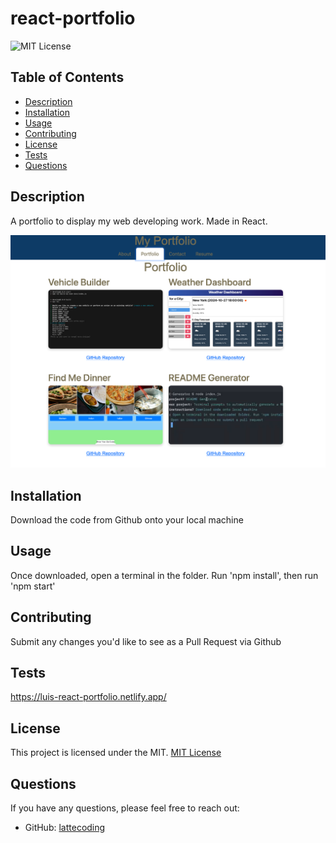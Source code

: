 # react-portfolio

![MIT License](https://img.shields.io/badge/License-MIT-yellow.svg)

## Table of Contents
- [Description](#description)
- [Installation](#installation)
- [Usage](#usage)
- [Contributing](#contributing)
- [License](#license)
- [Tests](#tests)
- [Questions](#questions)

## Description
A portfolio to display my web developing work. Made in React.

![Portfolio Page](portfolio/images/react-portfolio-image.png)

## Installation
Download the code from Github onto your local machine

## Usage
Once downloaded, open a terminal in the folder. Run 'npm install', then run 'npm start'

## Contributing
Submit any changes you'd like to see as a Pull Request via Github

## Tests
https://luis-react-portfolio.netlify.app/

## License

This project is licensed under the MIT.
[MIT License](https://opensource.org/licenses/MIT)

## Questions
If you have any questions, please feel free to reach out:

- GitHub: [lattecoding](https://github.com/lattecoding)
